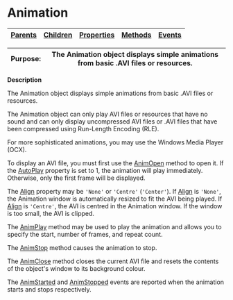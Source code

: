 




<h1 class="heading"><span class="name">Animation</span></h1>

| [Parents](../ParentLists/Animation.htm) | [Children](../ChildLists/Animation.htm) | [Properties](../PropLists/Animation.htm) | [Methods](../MethodLists/Animation.htm) | [Events](../EventLists/Animation.htm) |
| --- | --- | --- | --- | ---  |


| Purpose: | The Animation object displays simple animations from basic .AVI files or resources. |
| --- | ---  |


**Description**


The Animation object displays simple animations from basic .AVI files or resources.



The Animation object can only play AVI files or resources that have no sound and can only display uncompressed AVI files or .AVI files that have been compressed using Run-Length Encoding (RLE).


For more sophisticated animations, you may use the Windows Media Player (OCX).


To display an AVI file, you must first use the [AnimOpen](./animopen.md) method to open it. If the [AutoPlay](./autoplay.md) property is set to 1, the animation will play immediately. Otherwise, only the first frame will be displayed.


The [Align](./align.md) property may be `'None'` or `'Centre'` (`'Center'`). If [Align](./align.md) is `'None'`, the Animation window is automatically resized to fit the AVI being played. If [Align](./align.md) is `'Centre'`, the AVI is centred in the Animation window. If the window is too small, the AVI is clipped.


The [AnimPlay](./animplay.md) method may be used to play the animation and allows you to specify the start, number of frames, and repeat count.


The [AnimStop](./animstop.md) method causes the animation to stop.


The [AnimClose](./animclose.md) method closes the current AVI file and resets the contents of the object's window to its background colour.


The [AnimStarted](./animstarted.md) and [AnimStopped](./animstopped.md) events are reported when the animation starts and stops respectively.


